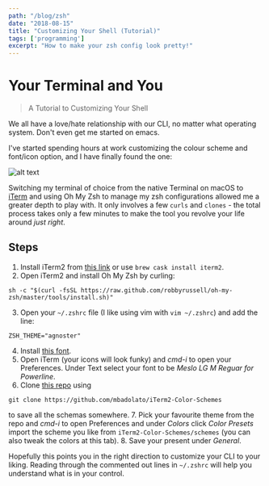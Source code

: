 ```yaml
---
path: "/blog/zsh"
date: "2018-08-15"
title: "Customizing Your Shell (Tutorial)"
tags: ['programming']
excerpt: "How to make your zsh config look pretty!"
---
```


# Your Terminal and You
> A Tutorial to Customizing Your Shell

We all have a love/hate relationship with our CLI, no matter what operating system. Don't even get me started on emacs.

I've started spending hours at work customizing the colour scheme and font/icon option, and I have finally found the one:

![alt text](https://storage.googleapis.com/kirubarajan-site.appspot.com/assets/img/zsh.png "Logo Title Text 1")

Switching my terminal of choice from the native Terminal on macOS to [iTerm](http://iterm2.com) and using Oh My Zsh to manage my zsh configurations allowed me a greater depth to play with. It only involves a few `curls` and `clones` - the total process takes only a few minutes to make the tool you revolve your life around *just right*.

## Steps
1. Install iTerm2 from [this link](http://iterm2.com) or use `brew cask install iterm2`.
2. Open iTerm2 and install Oh My Zsh by curling:
```
sh -c "$(curl -fsSL https://raw.github.com/robbyrussell/oh-my-zsh/master/tools/install.sh)"
```
3. Open your `~/.zshrc` file (I like using vim with `vim ~/.zshrc`) and add the line:
```
ZSH_THEME="agnoster"
```
4. Install [this font](https://github.com/powerline/fonts/blob/master/Meslo%20Slashed/Meslo%20LG%20M%20Regular%20for%20Powerline.ttf). 
5. Open iTerm (your icons will look funky) and *cmd-i* to open your Preferences. Under Text select your font to be *Meslo LG M Reguar for Powerline*.
6. Clone [this repo](https://github.com/mbadolato/iTerm2-Color-Schemes) using 
```
git clone https://github.com/mbadolato/iTerm2-Color-Schemes
``` 
to save all the schemas somewhere. 
7. Pick your favourite theme from the repo and *cmd-i* to open Preferences and under *Colors* click *Color Presets* import the scheme you like from `iTerm2-Color-Schemes/schemes` (you can also tweak the colors at this tab).
8. Save your present under *General*.


Hopefully this points you in the right direction to customize your CLI to your liking. Reading through the commented out lines in `~/.zshrc` will help you understand what is in your control.